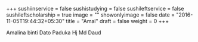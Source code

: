 +++
sushiinservice = false
sushistudying = false
sushileftservice = false
sushileftscholarship = true
image = ""
showonlyimage = false
date = "2016-11-05T19:44:32+05:30"
title = "Amal"
draft = false
weight = 0
+++

Amalina binti Dato Paduka Hj Md Daud
<!--more-->
